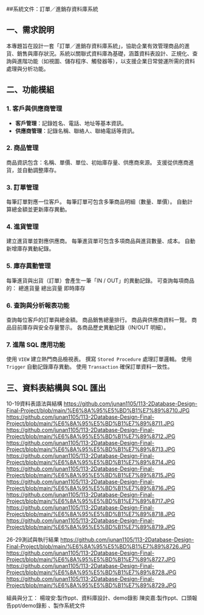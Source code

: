 
##系統文件：訂單／進銷存資料庫系統

## 一、需求說明

本專題旨在設計一套「訂單／進銷存資料庫系統」，協助企業有效管理商品的進貨、銷售與庫存狀況。系統以關聯式資料庫為基礎，涵蓋資料表設計、正規化、查詢與進階功能（如視圖、儲存程序、觸發器等），以支援企業日常營運所需的資料處理與分析功能。

## 二、功能模組

### 1. 客戶與供應商管理

- **客戶管理**：記錄姓名、電話、地址等基本資訊。
- **供應商管理**：記錄名稱、聯絡人、聯絡電話等資訊。

### 2. 商品管理

商品資訊包含：名稱、單價、單位、初始庫存量、供應商來源。
支援從供應商進貨，並自動調整庫存。

### 3. 訂單管理

每筆訂單對應一位客戶。
每筆訂單可包含多筆商品明細（數量、單價）。
自動計算總金額並更新庫存異動。

### 4. 進貨管理

建立進貨單並對應供應商。
每筆進貨單可包含多項商品與進貨數量、成本。
自動新增庫存異動紀錄。

### 5. 庫存異動管理

每筆進貨與出貨（訂單）會產生一筆「IN / OUT」的異動記錄。
可查詢每項商品的：
總進貨量
總出貨量
即時庫存

### 6. 查詢與分析報表功能

查詢每位客戶的訂單與總金額。
商品銷售總量排行。
商品與供應商資料一覽。 
商品目前庫存與安全存量警示。
各商品歷史異動記錄（IN/OUT 明細）。

### 7. 進階 SQL 應用功能

使用 `VIEW` 建立熱門商品檢視表。
撰寫 `Stored Procedure` 處理訂單邏輯。
使用 `Trigger` 自動記錄庫存異動。
使用 `Transaction` 確保訂單資料一致性。

## 三、資料表結構與 SQL 匯出
10-19資料表語法與結構
https://github.com/junan1105/113-2Database-Design-Final-Project/blob/main/%E6%8A%95%E5%BD%B1%E7%89%8710.JPG
https://github.com/junan1105/113-2Database-Design-Final-Project/blob/main/%E6%8A%95%E5%BD%B1%E7%89%8711.JPG
https://github.com/junan1105/113-2Database-Design-Final-Project/blob/main/%E6%8A%95%E5%BD%B1%E7%89%8712.JPG
https://github.com/junan1105/113-2Database-Design-Final-Project/blob/main/%E6%8A%95%E5%BD%B1%E7%89%8713.JPG
https://github.com/junan1105/113-2Database-Design-Final-Project/blob/main/%E6%8A%95%E5%BD%B1%E7%89%8714.JPG
https://github.com/junan1105/113-2Database-Design-Final-Project/blob/main/%E6%8A%95%E5%BD%B1%E7%89%8715.JPG
https://github.com/junan1105/113-2Database-Design-Final-Project/blob/main/%E6%8A%95%E5%BD%B1%E7%89%8716.JPG
https://github.com/junan1105/113-2Database-Design-Final-Project/blob/main/%E6%8A%95%E5%BD%B1%E7%89%8717.JPG
https://github.com/junan1105/113-2Database-Design-Final-Project/blob/main/%E6%8A%95%E5%BD%B1%E7%89%8718.JPG
https://github.com/junan1105/113-2Database-Design-Final-Project/blob/main/%E6%8A%95%E5%BD%B1%E7%89%8719.JPG

26-29測試與執行結果
https://github.com/junan1105/113-2Database-Design-Final-Project/blob/main/%E6%8A%95%E5%BD%B1%E7%89%8726.JPG
https://github.com/junan1105/113-2Database-Design-Final-Project/blob/main/%E6%8A%95%E5%BD%B1%E7%89%8727.JPG
https://github.com/junan1105/113-2Database-Design-Final-Project/blob/main/%E6%8A%95%E5%BD%B1%E7%89%8728.JPG
https://github.com/junan1105/113-2Database-Design-Final-Project/blob/main/%E6%8A%95%E5%BD%B1%E7%89%8729.JPG


組員與分工：
楊竣安:製作ppt、資料庫設計、demo錄影
陳奕嘉:製作ppt、口頭報告ppt/demo錄影 、製作系統文件

